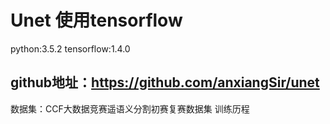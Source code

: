 # Unet 使用tensorflow

python:3.5.2
tensorflow:1.4.0


## github地址：https://github.com/anxiangSir/unet

数据集：CCF大数据竞赛遥语义分割初赛复赛数据集
训练历程